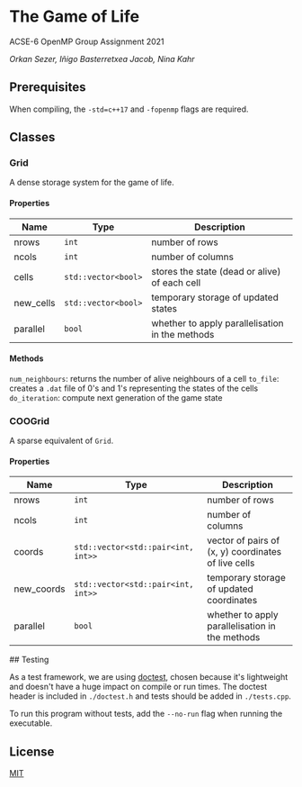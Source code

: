 # The Game of Life

ACSE-6 OpenMP Group Assignment 2021

_Orkan Sezer, Iñigo Basterretxea Jacob, Nina Kahr_

## Prerequisites

When compiling, the `-std=c++17` and `-fopenmp` flags are required.

## Classes

### Grid

A dense storage system for the game of life.

#### Properties

| Name      | Type                | Description                                     |
| --------- | ------------------- | ----------------------------------------------- |
| nrows     | `int`               | number of rows                                  |
| ncols     | `int`               | number of columns                               |
| cells     | `std::vector<bool>` | stores the state (dead or alive) of each cell   |
| new_cells | `std::vector<bool>` | temporary storage of updated states             |
| parallel  | `bool`              | whether to apply parallelisation in the methods |

#### Methods

`num_neighbours`: returns the number of alive neighbours of a cell
`to_file`: creates a `.dat` file of 0's and 1's representing the states of the cells
`do_iteration`: compute next generation of the game state

### COOGrid

A sparse equivalent of `Grid`.

#### Properties

| Name       | Type                               | Description                                         |
| ---------- | ---------------------------------- | --------------------------------------------------- |
| nrows      | `int`                              | number of rows                                      |
| ncols      | `int`                              | number of columns                                   |
| coords     | `std::vector<std::pair<int, int>>` | vector of pairs of (x, y) coordinates of live cells |
| new_coords | `std::vector<std::pair<int, int>>` | temporary storage of updated coordinates            |
| parallel   | `bool`                             | whether to apply parallelisation in the methods     |

## Testing

As a test framework, we are using [doctest](https://github.com/onqtam/doctest), chosen because it's lightweight and doesn't have a huge impact on compile or run times. The doctest header is included in `./doctest.h` and tests should be added in `./tests.cpp`.

To run this program without tests, add the `--no-run` flag when running the executable.

## License

[MIT](https://choosealicense.com/licenses/mit/)
